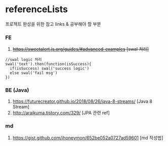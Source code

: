 # referenceLists
프로젝트 완성을 위한 참고 links &amp; 공부해야 할 부분

### FE
1. ~~https://sweetalert.js.org/guides/#advanced-examples [swal 처리]~~

<pre><code>//swal logic 처리
swal('text').then(function(isSuccess){
  if(isSuccess) swal('success logic')
  else swal('fail msg')
})</code></pre>

### BE (Java)
1. https://futurecreator.github.io/2018/08/26/java-8-streams/ [Java 8 Stream]
2. http://araikuma.tistory.com/329/ [JPA 관련 ref]

### md
1. https://gist.github.com/ihoneymon/652be052a0727ad59601 [md 작성법]
